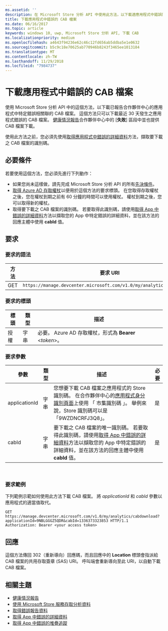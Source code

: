 ```yaml
---
ms.assetid: ''
description: 在 Microsoft Store 分析 API 中使用此方法，以下載適應用程式中錯誤的 CAB 檔案。
title: 下載應用程式中錯誤的 CAB 檔案
ms.date: 06/16/2017
ms.topic: article
keywords: windows 10, uwp, Microsoft Store 分析 API, 下載 CAB
ms.localizationpriority: medium
ms.openlocfilehash: a4643f94236e62c46c12fd656ab5ddba5e1e0632
ms.sourcegitcommit: b5c9c18e70625ab770946b8243f3465ee1013184
ms.translationtype: MT
ms.contentlocale: zh-TW
ms.lasthandoff: 11/29/2018
ms.locfileid: "7984737"
---
```

# <a name="download-the-cab-file-for-an-error-in-your-app"></a>下載應用程式中錯誤的 CAB 檔案

使用 Microsoft Store 分析 API 中的這個方法，以下載已報告合作夥伴中心的應用程式中特定錯誤相關聯的 CAB 檔案。 這個方法只可以下載最近 30 天發生之應用程式錯誤的 CAB 檔案。 [健康情況報告](../publish/health-report.md)合作夥伴中心中的 [**失敗**] 區段中並也提供 CAB 檔案下載。

使用此方法之前，您必須先使用[取得應用程式中錯誤的詳細資料](get-details-for-an-error-in-your-app.md)方法，擷取要下載之 CAB 檔案的識別碼。

## <a name="prerequisites"></a>必要條件


若要使用這個方法，您必須先進行下列動作：

* 如果您尚未這樣做，請先完成 Microsoft Store 分析 API 的所有[先決條件](access-analytics-data-using-windows-store-services.md#prerequisites)。
* [取得 Azure AD 存取權杖](access-analytics-data-using-windows-store-services.md#obtain-an-azure-ad-access-token)以便用於這個方法的要求標頭。 在您取得存取權杖之後，您在權杖到期之前有 60 分鐘的時間可以使用權杖。 權杖到期之後，您可以取得新的權杖。
* 取得要下載之 CAB 檔案的識別碼。 若要取得此識別碼，請使用[取得 App 中錯誤的詳細資料](get-details-for-an-error-in-your-app.md)方法以擷取您的 App 中特定錯誤的詳細資料，並在該方法的回應主體中使用 **cabId** 值。

## <a name="request"></a>要求


### <a name="request-syntax"></a>要求的語法

| 方法 | 要求 URI                                                          |
|--------|----------------------------------------------------------------------|
| GET    | ```https://manage.devcenter.microsoft.com/v1.0/my/analytics/cabdownload``` |


### <a name="request-header"></a>要求的標頭

| 標頭        | 類型   | 描述                                                                 |
|---------------|--------|-----------------------------------------------------------------------------|
| 授權 | 字串 | 必要。 Azure AD 存取權杖，形式為 **Bearer** &lt;*token*&gt;。 |


### <a name="request-parameters"></a>要求參數

| 參數        | 類型   |  描述      |  必要  |
|---------------|--------|---------------|------|
| applicationId | 字串 | 您想要下載 CAB 檔案之應用程式的 Store 識別碼。 在合作夥伴中心的[應用程式身分識別頁面](../publish/view-app-identity-details.md)上使用 「 市集識別碼 」。 舉例來說，Store 識別碼可以是「9WZDNCRFJ3Q8」。 |  是  |
| cabId | 字串 | 要下載之 CAB 檔案的唯一識別碼。 若要取得此識別碼，請使用[取得 App 中錯誤的詳細資料](get-details-for-an-error-in-your-app.md)方法以擷取您的 App 中特定錯誤的詳細資料，並在該方法的回應主體中使用 **cabId** 值。 |  是  |

 
### <a name="request-example"></a>要求範例

下列範例示範如何使用此方法下載 CAB 檔案。 將 *applicationId* 和 *cabId* 參數以應用程式的適當值取代。

```syntax
GET https://manage.devcenter.microsoft.com/v1.0/my/analytics/cabdownload?applicationId=9NBLGGGZ5QDR&cabId=1336373323853 HTTP/1.1
Authorization: Bearer <your access token>
```

## <a name="response"></a>回應

這個方法傳回 302（重新導向）回應碼，而且回應中的 **Location** 標頭會指派給 CAB 檔案的共用存取簽章 (SAS) URI。 呼叫端會重新導向至此 URI，以自動下載 CAB 檔案。

## <a name="related-topics"></a>相關主題

* [健康情況報告](../publish/health-report.md)
* [使用 Microsoft Store 服務存取分析資料](access-analytics-data-using-windows-store-services.md)
* [取得錯誤報告資料](get-error-reporting-data.md)
* [取得 App 中錯誤的詳細資料](get-details-for-an-error-in-your-app.md)
* [取得 App 中錯誤的堆疊追蹤](get-the-stack-trace-for-an-error-in-your-app.md)

